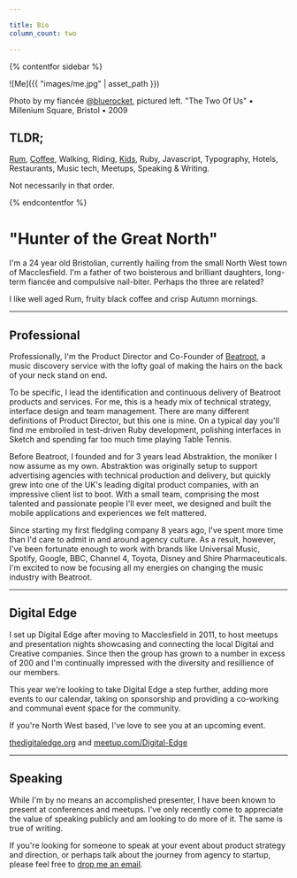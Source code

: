 ```yaml
---

title: Bio
column_count: two

---
```


{% contentfor sidebar %}

![Me]({{ "images/me.jpg" | asset_path }})

Photo by my fianc&eacute;e [@bluerocket](http://twitter.com/bluerocket), pictured left.
"The Two Of Us" &bull; Millenium Square, Bristol &bull; 2009

## TLDR;

[Rum](/), [Coffee](/), Walking, Riding, [Kids](/), Ruby, Javascript, Typography, Hotels, Restaurants, Music tech, Meetups, Speaking & Writing.

Not necessarily in that order.

{% endcontentfor %}

# "Hunter of the Great North"

I'm a 24 year old Bristolian, currently hailing from the small North West town of Macclesfield. I'm a father of two boisterous and brilliant daughters, long-term fianc&eacute;e and compulsive nail-biter. Perhaps the three are related?

I like well aged Rum, fruity black coffee and crisp Autumn mornings.

***

## Professional

Professionally, I'm the Product Director and Co-Founder of [Beatroot](http://beatroot.com), a music discovery service with the lofty goal of making the hairs on the back of your neck stand on end.

To be specific, I lead the identification and continuous delivery of Beatroot products and services. For me, this is a heady mix of technical strategy, interface design and team management. There are many different definitions of Product Director, but this one is mine. On a typical day you'll find me embroiled in test-driven Ruby development, polishing interfaces in Sketch and spending far too much time playing Table Tennis.

Before Beatroot, I founded and for 3 years lead Abstraktion, the moniker I now assume as my own. Abstraktion was originally setup to support advertising agencies with technical production and delivery, but quickly grew into one of the UK's leading digital product companies, with an impressive client list to boot. With a small team, comprising the most talented and passionate people I'll ever meet, we designed and built the mobile applications and experiences we felt mattered.

Since starting my first fledgling company 8 years ago, I've spent more time than I'd care to admit in and around agency culture. As a result, however, I've been fortunate enough to work with brands like Universal Music, Spotify, Google, BBC, Channel 4, Toyota, Disney and Shire Pharmaceuticals. I'm excited to now be focusing all my energies on changing the music industry with Beatroot.

***

## Digital Edge

I set up Digital Edge after moving to Macclesfield in 2011, to host meetups and presentation nights showcasing and connecting the local Digital and Creative companies. Since then the group has grown to a number in excess of 200 and I'm continually impressed with the diversity and resillience of our members.

This year we're looking to take Digital Edge a step further, adding more events to our calendar, taking on sponsorship and providing a co-working and communal event space for the community.

If you're North West based, I've love to see you at an upcoming event.

[thedigitaledge.org](http://thedigitaledge.org) and [meetup.com/Digital-Edge](http://meetup.com/Digital-Edge)

***

## Speaking

While I'm by no means an accomplished presenter, I have been known to present at conferences and meetups. I've only recently come to appreciate the value of speaking publicly and am looking to do more of it. The same is true of writing.

If you're looking for someone to speak at your event about product strategy and direction, or perhaps talk about the journey from agency to startup, please feel free to [drop me an email](mailto:hello@abstraktion.co.uk).
